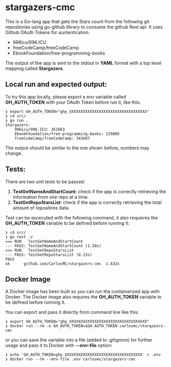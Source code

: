 # stargazers-cmc

This is a Go-lang app that gets the Stars count from the following git repositories using go-github library to consume the github Rest api.
It uses Github OAuth Tokens for auntentication.

- 996icu/996.ICU
- freeCodeCamp/freeCodeCamp
- EbookFoundation/free-programming-books

The output of the app is sent to the stdout in **YAML** format with a top level mapping called **Stargazers**.


## Local run and expected output:

To try this app locally, please export a env variable called **GH_AUTH_TOKEN** with your OAuth Token before run it, like this:

```
❯ export GH_AUTH_TOKEN="ghp_XXXXXXXXXXXXXXXXXXXXXXXXXXXXXXXXXX"
❯ cd src/
❯ go run .
Stargazers:
    996icu/996.ICU: 261663
    EbookFoundation/free-programming-books: 229805
    freeCodeCamp/freeCodeCamp: 343607
```

The output should be similar to the one shown before, numbers may change.


## Tests:

There are two unit tests to be passed:

1. **TestGetNameAndStartCount**: check if the app is correctly retrieving the information from one repo at a time.
2. **TestGetRepoStarsList**: check if the app is correclty retrieving the total amount of repositires data.


Test can be excecuted with the following command, it also requieres the **GH_AUTH_TOKEN** variable to be defined before running it:

```
❯ cd src/
❯ go test -v
=== RUN   TestGetNameAndStartCount
--- PASS: TestGetNameAndStartCount (1.20s)
=== RUN   TestGetRepoStarsList
--- PASS: TestGetRepoStarsList (0.23s)
PASS
ok  	github.com/CarlosMC/stargazers-cmc	1.632s
```


## Docker Image

A Docker image has been built so you can run the containerized app with Docker.
The Docker image also requires the **GH_AUTH_TOKEN** variable to be defined before running it.

You can export and pass it directly from command line like this:


```
❯ export GH_AUTH_TOKEN="ghp_XXXXXXXXXXXXXXXXXXXXXXXXXXXXXXXXXX"
❯ docker run --rm -e GH_AUTH_TOKEN=$GH_AUTH_TOKEN carlosmc/stargazers-cmc
```

or you can save the variable into a file (added to .gitignore) for further usage and pass it to Docker with **--env-file** option:

```
❯ echo 'GH_AUTH_TOKEN=ghp_XXXXXXXXXXXXXXXXXXXXXXXXXXXXXXXXXX' > .env
❯ docker run --rm --env-file .env carlosmc/stargazers-cmc
```
